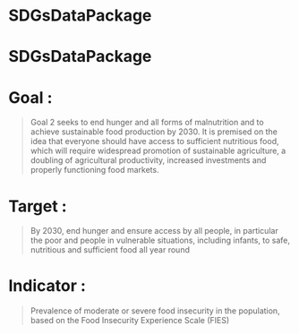 # SDGsDataPackage

SDGsDataPackage
=======

# Goal : 
> Goal 2 seeks to end hunger and all forms of malnutrition and to achieve sustainable food production by 2030. It is premised on the idea that everyone should have access to sufficient nutritious food, which will require widespread promotion of sustainable agriculture, a doubling of agricultural productivity, increased investments and properly functioning food markets. 

# Target : 
> By 2030, end hunger and ensure access by all people, in particular the poor and people in vulnerable situations, including infants, to safe, nutritious and sufficient food all year round

# Indicator : 
> Prevalence of moderate or severe food insecurity in the population, based on the Food Insecurity Experience Scale (FIES)
